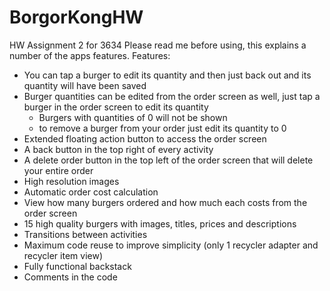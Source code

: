 # BorgorKongHW
HW Assignment 2 for 3634
Please read me before using, this explains a number of the apps features.
Features:
  - You can tap a burger to edit its quantity and then just back out and its quantity will have been saved
  - Burger quantities can be edited from the order screen as well, just tap a burger in the order screen to edit its quantity
    - Burgers with quantities of 0 will not be shown
    - to remove a burger from your order just edit its quantity to 0
  - Extended floating action button to access the order screen
  - A back button in the top right of every activity
  - A delete order button in the top left of the order screen that will delete your entire order
  - High resolution images
  - Automatic order cost calculation
  - View how many burgers ordered and how much each costs from the order screen
  - 15 high quality burgers with images, titles, prices and descriptions
  - Transitions between activities
  - Maximum code reuse to improve simplicity (only 1 recycler adapter and recycler item view)
  - Fully functional backstack
  - Comments in the code
